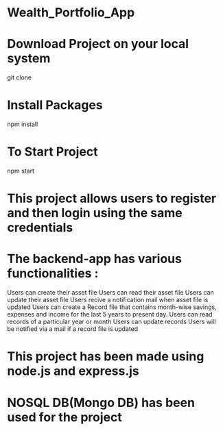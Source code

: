 # Wealth_Portfolio_App

# Download Project on your local system

git clone <github-link-of-project>

# Install Packages

npm install

# To Start Project

npm start

# This project allows users to register and then login using the same credentials

# The backend-app has various functionalities :

Users can create their asset file
Users can read their asset file
Users can update their asset file
Users recive a notification mail when asset file is updated
Users can create a Record file that contains month-wise savings,
expenses and income for the last 5 years to present day.
Users can read records of a particular year or month
Users can update records
Users will be notified via a mail if a record file is updated

# This project has been made using node.js and express.js

# NOSQL DB(Mongo DB) has been used for the project
